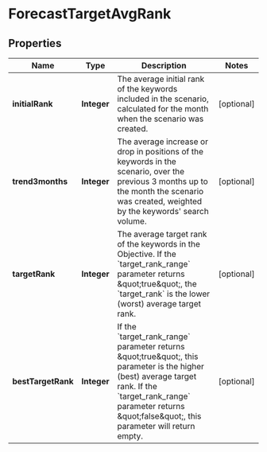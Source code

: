 # ForecastTargetAvgRank

## Properties
Name | Type | Description | Notes
------------ | ------------- | ------------- | -------------
**initialRank** | **Integer** | The average initial rank of the keywords included in the scenario, calculated for the month when the scenario was created. |  [optional]
**trend3months** | **Integer** | The average increase or drop in positions of the keywords in the scenario, over the previous 3 months up to the month the scenario was created, weighted by the keywords&#x27; search volume. |  [optional]
**targetRank** | **Integer** | The average target rank of the keywords in the Objective. If the &#x60;target_rank_range&#x60; parameter returns \&quot;true\&quot;, the &#x60;target_rank&#x60; is the lower (worst) average target rank. |  [optional]
**bestTargetRank** | **Integer** | If the &#x60;target_rank_range&#x60; parameter returns \&quot;true\&quot;, this parameter is the higher (best) average target rank. If the &#x60;target_rank_range&#x60; parameter returns \&quot;false\&quot;, this parameter will return empty. |  [optional]
